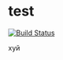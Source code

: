 # test

[![Build Status](https://travis-ci.org/fortSQ/test.svg)](https://travis-ci.org/fortSQ/test)

хуй
